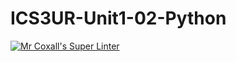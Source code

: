 # ICS3UR-Unit1-02-Python

[![Mr Coxall's Super Linter](https://github.com/ICS3UR-Unit1-02-Python//workflows/Mr%20Coxall's%20Super%20Linter/badge.svg)](https://github.com/ICS3UR-Unit1-02-Python//actions/)
